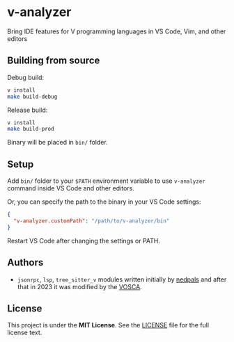 # v-analyzer

Bring IDE features for V programming languages in VS Code, Vim, and other editors

## Building from source

Debug build:

```bash
v install
make build-debug
```

Release build:

```bash
v install
make build-prod
```

Binary will be placed in `bin/` folder.

## Setup

Add `bin/` folder to your `$PATH` environment variable to use `v-analyzer`
command inside VS Code and other editors.

Or, you can specify the path to the binary in your VS Code settings:

```json
{
  "v-analyzer.customPath": "/path/to/v-analyzer/bin"
}
```

Restart VS Code after changing the settings or PATH.

## Authors

- `jsonrpc`, `lsp`, `tree_sitter_v` modules written initially by
  [nedpals](https://github.com/nedpals) and after that in 2023 it was modified by the
  [VOSCA](https://github.com/vlang-association).

## License

This project is under the **MIT License**.
See the
[LICENSE](https://github.com/vlang-association/v-analyzer/blob/master/LICENSE)
file for the full license text.
